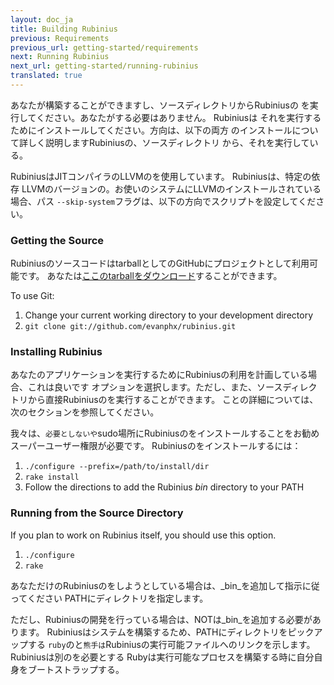 ```yaml
---
layout: doc_ja
title: Building Rubinius
previous: Requirements
previous_url: getting-started/requirements
next: Running Rubinius
next_url: getting-started/running-rubinius
translated: true
---
```


あなたが構築することができますし、ソースディレクトリからRubiniusの
を実行してください。あなたがする必要はありません。 Rubiniusは
それを実行するためにインストールしてください。方向は、以下の両方
のインストールについて詳しく説明しますRubiniusの、ソースディレクトリ
から、それを実行している。

RubiniusはJITコンパイラのLLVMのを使用しています。 Rubiniusは、特定の依存
LLVMのバージョンの。お使いのシステムにLLVMのインストールされている場合、パス
`--skip-system`フラグは、以下の方向でスクリプトを設定してください。


### Getting the Source

RubiniusのソースコードはtarballとしてのGitHubにプロジェクトとして利用可能です。
あなたは[ここのtarballをダウンロード](http://rubini.us/download/latest)することができます。

To use Git:

  1. Change your current working directory to your development directory
  2. `git clone git://github.com/evanphx/rubinius.git`


### Installing Rubinius

あなたのアプリケーションを実行するためにRubiniusの利用を計画している場合、これは良いです
オプションを選択します。ただし、また、ソースディレクトリから直接Rubiniusのを実行することができます。
ことの詳細については、次のセクションを参照してください。

我々は、`必要としないや`sudo場所にRubiniusのをインストールすることをお勧め
スーパーユーザー権限が必要です。 Rubiniusのをインストールするには：

  1. `./configure --prefix=/path/to/install/dir`
  2. `rake install`
  3. Follow the directions to add the Rubinius _bin_ directory to your PATH


### Running from the Source Directory

If you plan to work on Rubinius itself, you should use this option.

  1. `./configure`
  2. `rake`

あなただけのRubiniusのをしようとしている場合は、_bin_を追加して指示に従ってください
PATHにディレクトリを指定します。

ただし、Rubiniusの開発を行っている場合は、NOTは_bin_を追加する必要があります。
Rubiniusはシステムを構築するため、PATHにディレクトリをピックアップする
`ruby`のと`熊手は`Rubiniusの実行可能ファイルへのリンクを示します。 Rubiniusは別のを必要とする
Rubyは実行可能なプロセスを構築する時に自分自身をブートストラップする。
